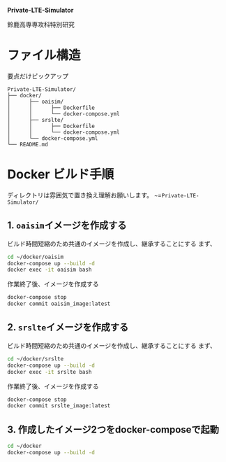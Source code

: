 **Private-LTE-Simulator**

鈴鹿高専専攻科特別研究

# ファイル構造
要点だけピックアップ
```
Private-LTE-Simulator/
├── docker/
│      ├── oaisim/
│      │      ├── Dockerfile
│      │      └── docker-compose.yml
│      ├── srslte/
│      │      ├── Dockerfile
│      │      └── docker-compose.yml
│      └── docker-compose.yml
└── README.md

```

# Docker ビルド手順

ディレクトリは雰囲気で置き換え理解お願いします。
`~`=`Private-LTE-Simulator/`

## 1. `oaisim`イメージを作成する

ビルド時間短縮のため共通のイメージを作成し、継承することにする
まず、

```bash
cd ~/docker/oaisim
docker-compose up --build -d
docker exec -it oaisim bash
```

作業終了後、イメージを作成する

```bash
docker-compose stop
docker commit oaisim_image:latest
```

## 2. `srslte`イメージを作成する

ビルド時間短縮のため共通のイメージを作成し、継承することにする
まず、

```bash
cd ~/docker/srslte
docker-compose up --build -d
docker exec -it srslte bash
```

作業終了後、イメージを作成する

```bash
docker-compose stop
docker commit srslte_image:latest
```

## 3. 作成したイメージ2つをdocker-composeで起動
```bash
cd ~/docker
docker-compose up --build -d
```
